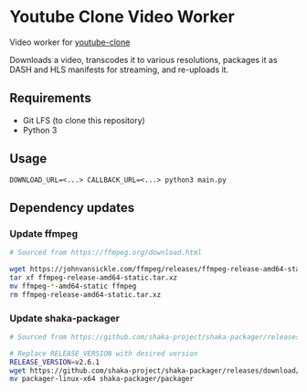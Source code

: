 # Youtube Clone Video Worker

Video worker for [youtube-clone](https://github.com/bensengupta/youtube-clone)

Downloads a video, transcodes it to various resolutions, packages it as
DASH and HLS manifests for streaming, and re-uploads it.

## Requirements

- Git LFS (to clone this repository)
- Python 3

## Usage

```
DOWNLOAD_URL=<...> CALLBACK_URL=<...> python3 main.py
```

## Dependency updates

### Update ffmpeg

```bash
# Sourced from https://ffmpeg.org/download.html

wget https://johnvansickle.com/ffmpeg/releases/ffmpeg-release-amd64-static.tar.xz
tar xf ffmpeg-release-amd64-static.tar.xz
mv ffmpeg-*-amd64-static ffmpeg
rm ffmpeg-release-amd64-static.tar.xz
```

### Update shaka-packager

```bash
# Sourced from https://github.com/shaka-project/shaka-packager/releases

# Replace RELEASE_VERSION with desired version
RELEASE_VERSION=v2.6.1
wget https://github.com/shaka-project/shaka-packager/releases/download/$RELEASE_VERSION/packager-linux-x64
mv packager-linux-x64 shaka-packager/packager
```
